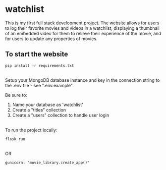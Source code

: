 # watchlist
This is my first full stack development project. The website allows for users to log their favorite movies and videos in a watchlist, displaying a thumbnail of an embedded video for them to relieve their experience of the movie, and for users to update any properties of movies. 

## To start the website
```
pip install -r requirements.txt
```

<br>
Setup your MongoDB database instance and key in the connection string to the .env file - see ".env.example". 

Be sure to:
1. Name your database as 'watchlist'
2. Create a "titles" collection
3. Create a "users" collection to handle user login

<br>
To run the project locally:

```
flask run
```

<br> OR

```
gunicorn: "movie_library.create_app()"
```

<br>